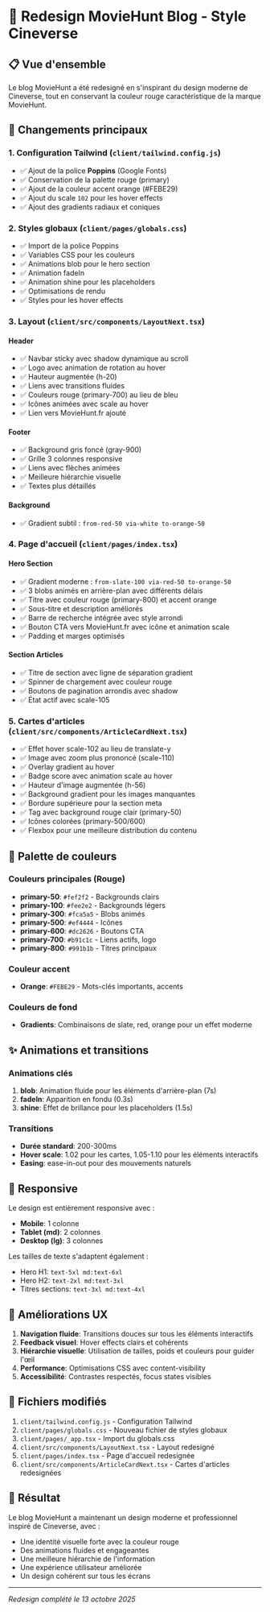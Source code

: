 # 🎨 Redesign MovieHunt Blog - Style Cineverse

## 📋 Vue d'ensemble

Le blog MovieHunt a été redesigné en s'inspirant du design moderne de Cineverse, tout en conservant la couleur rouge caractéristique de la marque MovieHunt.

## 🎯 Changements principaux

### 1. **Configuration Tailwind** (`client/tailwind.config.js`)
- ✅ Ajout de la police **Poppins** (Google Fonts)
- ✅ Conservation de la palette rouge (primary)
- ✅ Ajout de la couleur accent orange (#FEBE29)
- ✅ Ajout du scale `102` pour les hover effects
- ✅ Ajout des gradients radiaux et coniques

### 2. **Styles globaux** (`client/pages/globals.css`)
- ✅ Import de la police Poppins
- ✅ Variables CSS pour les couleurs
- ✅ Animations blob pour le hero section
- ✅ Animation fadeIn
- ✅ Animation shine pour les placeholders
- ✅ Optimisations de rendu
- ✅ Styles pour les hover effects

### 3. **Layout** (`client/src/components/LayoutNext.tsx`)

#### Header
- ✅ Navbar sticky avec shadow dynamique au scroll
- ✅ Logo avec animation de rotation au hover
- ✅ Hauteur augmentée (h-20)
- ✅ Liens avec transitions fluides
- ✅ Couleurs rouge (primary-700) au lieu de bleu
- ✅ Icônes animées avec scale au hover
- ✅ Lien vers MovieHunt.fr ajouté

#### Footer
- ✅ Background gris foncé (gray-900)
- ✅ Grille 3 colonnes responsive
- ✅ Liens avec flèches animées
- ✅ Meilleure hiérarchie visuelle
- ✅ Textes plus détaillés

#### Background
- ✅ Gradient subtil : `from-red-50 via-white to-orange-50`

### 4. **Page d'accueil** (`client/pages/index.tsx`)

#### Hero Section
- ✅ Gradient moderne : `from-slate-100 via-red-50 to-orange-50`
- ✅ 3 blobs animés en arrière-plan avec différents délais
- ✅ Titre avec couleur rouge (primary-800) et accent orange
- ✅ Sous-titre et description améliorés
- ✅ Barre de recherche intégrée avec style arrondi
- ✅ Bouton CTA vers MovieHunt.fr avec icône et animation scale
- ✅ Padding et marges optimisés

#### Section Articles
- ✅ Titre de section avec ligne de séparation gradient
- ✅ Spinner de chargement avec couleur rouge
- ✅ Boutons de pagination arrondis avec shadow
- ✅ État actif avec scale-105

### 5. **Cartes d'articles** (`client/src/components/ArticleCardNext.tsx`)
- ✅ Effet hover scale-102 au lieu de translate-y
- ✅ Image avec zoom plus prononcé (scale-110)
- ✅ Overlay gradient au hover
- ✅ Badge score avec animation scale au hover
- ✅ Hauteur d'image augmentée (h-56)
- ✅ Background gradient pour les images manquantes
- ✅ Bordure supérieure pour la section meta
- ✅ Tag avec background rouge clair (primary-50)
- ✅ Icônes colorées (primary-500/600)
- ✅ Flexbox pour une meilleure distribution du contenu

## 🎨 Palette de couleurs

### Couleurs principales (Rouge)
- **primary-50**: `#fef2f2` - Backgrounds clairs
- **primary-100**: `#fee2e2` - Backgrounds légers
- **primary-300**: `#fca5a5` - Blobs animés
- **primary-500**: `#ef4444` - Icônes
- **primary-600**: `#dc2626` - Boutons CTA
- **primary-700**: `#b91c1c` - Liens actifs, logo
- **primary-800**: `#991b1b` - Titres principaux

### Couleur accent
- **Orange**: `#FEBE29` - Mots-clés importants, accents

### Couleurs de fond
- **Gradients**: Combinaisons de slate, red, orange pour un effet moderne

## ✨ Animations et transitions

### Animations clés
1. **blob**: Animation fluide pour les éléments d'arrière-plan (7s)
2. **fadeIn**: Apparition en fondu (0.3s)
3. **shine**: Effet de brillance pour les placeholders (1.5s)

### Transitions
- **Durée standard**: 200-300ms
- **Hover scale**: 1.02 pour les cartes, 1.05-1.10 pour les éléments interactifs
- **Easing**: ease-in-out pour des mouvements naturels

## 📱 Responsive

Le design est entièrement responsive avec :
- **Mobile**: 1 colonne
- **Tablet (md)**: 2 colonnes
- **Desktop (lg)**: 3 colonnes

Les tailles de texte s'adaptent également :
- Hero H1: `text-5xl md:text-6xl`
- Hero H2: `text-2xl md:text-3xl`
- Titres sections: `text-3xl md:text-4xl`

## 🚀 Améliorations UX

1. **Navigation fluide**: Transitions douces sur tous les éléments interactifs
2. **Feedback visuel**: Hover effects clairs et cohérents
3. **Hiérarchie visuelle**: Utilisation de tailles, poids et couleurs pour guider l'œil
4. **Performance**: Optimisations CSS avec content-visibility
5. **Accessibilité**: Contrastes respectés, focus states visibles

## 📝 Fichiers modifiés

1. `client/tailwind.config.js` - Configuration Tailwind
2. `client/pages/globals.css` - Nouveau fichier de styles globaux
3. `client/pages/_app.tsx` - Import du globals.css
4. `client/src/components/LayoutNext.tsx` - Layout redesigné
5. `client/pages/index.tsx` - Page d'accueil redesignée
6. `client/src/components/ArticleCardNext.tsx` - Cartes d'articles redesignées

## 🎯 Résultat

Le blog MovieHunt a maintenant un design moderne et professionnel inspiré de Cineverse, avec :
- Une identité visuelle forte avec la couleur rouge
- Des animations fluides et engageantes
- Une meilleure hiérarchie de l'information
- Une expérience utilisateur améliorée
- Un design cohérent sur tous les écrans

---

*Redesign complété le 13 octobre 2025*
